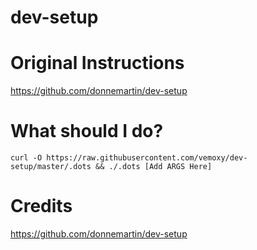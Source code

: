 dev-setup
============

# Original Instructions

https://github.com/donnemartin/dev-setup

# What should I do?

```
curl -O https://raw.githubusercontent.com/vemoxy/dev-setup/master/.dots && ./.dots [Add ARGS Here]
```

# Credits

https://github.com/donnemartin/dev-setup
